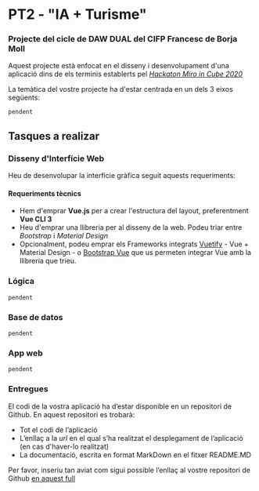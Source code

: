 # PT2 - "IA + Turisme"

### Projecte del cicle de DAW DUAL del CIFP Francesc de Borja Moll

Aquest projecte està enfocat en el disseny i desenvolupament d'una aplicació dins de els terminis establerts pel [*Hackaton Miro in Cube 2020*](http://www.programmemiro.fr/miro-in-cube/es/)

La temàtica del vostre projecte ha d'estar centrada en un dels 3 eixos següents:

    pendent

## Tasques a realizar
### Disseny d'Interfície Web
Heu de desenvolupar la interficie gràfica seguit aquests requeriments:
#### Requeriments tècnics
* Hem d'emprar **Vue.js** per a crear l'estructura del layout, preferentment **Vue CLI 3**
* Heu d'emprar una llibreria per al disseny de la web. Podeu triar entre _Bootstrap_ i _Material Design_
* Opcionalment, podeu emprar els Frameworks integrats [Vuetify](https://vuetifyjs.com/en/) - Vue + Material Design - o [Bootstrap Vue](https://bootstrap-vue.js.org/) que us permeten integrar Vue amb la llibreria que trieu.

### Lógica

    pendent

### Base de datos

    pendent

### App web

    pendent
### Entregues
El codi de la vostra aplicació ha d’estar disponible en un repositori de Github. En aquest repositori es trobarà:
* Tot el codi de l’aplicació
* L’enllaç a la *url* en el qual s’ha realitzat el desplegament de l’aplicació (en cas d'haver-lo realitzat)
* La documentació, escrita en format MarkDown en el fitxer README.MD

Per favor, inseriu tan aviat com sigui possible l’enllaç al vostre repositori de Github [en aquest full](https://docs.google.com/spreadsheets/d/1FixUlq-GTvYyesiMveXqQXBJHB8PvEcZjMoXzAhiySw/edit#gid=0)
